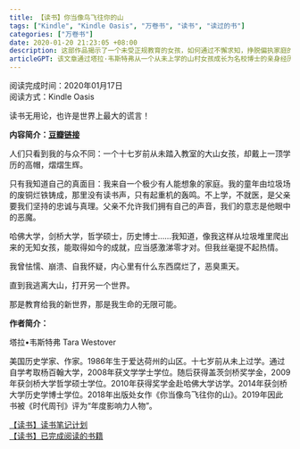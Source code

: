 ```yaml
---
title: 【读书】你当像鸟飞往你的山
tags: ["Kindle", "Kindle Oasis", "万卷书", "读书", "读过的书"]
categories: ["万卷书"]
date: 2020-01-20 21:23:05 +08:00
description: 这部作品揭示了一个未受正规教育的女孩，如何通过不懈求知，挣脱偏执家庭的桎梏，最终走向一个精神独立与无限可能的新世界。
articleGPT: 该文章通过塔拉·韦斯特弗从一个从未上学的山村女孩成长为名校博士的亲身经历，有力地揭示了“读书无用论”是一个巨大的谎言，并强调了教育改变人生的无限可能。
---
```


阅读完成时间：2020年01月17日  
阅读方式：Kindle Oasis

读书无用论，也许是世界上最大的谎言！

**内容简介：[豆瓣链接](https://book.douban.com/subject/33440205/)**

人们只看到我的与众不同：一个十七岁前从未踏入教室的大山女孩，却戴上一顶学历的高帽，熠熠生辉。

只有我知道自己的真面目：我来自一个极少有人能想象的家庭。我的童年由垃圾场的废铜烂铁铸成，那里没有读书声，只有起重机的轰鸣。不上学，不就医，是父亲要我们坚持的忠诚与真理。父亲不允许我们拥有自己的声音，我们的意志是他眼中的恶魔。

哈佛大学，剑桥大学，哲学硕士，历史博士……我知道，像我这样从垃圾堆里爬出来的无知女孩，能取得如今的成就，应当感激涕零才对。但我丝毫提不起热情。

我曾怯懦、崩溃、自我怀疑，内心里有什么东西腐烂了，恶臭熏天。

直到我逃离大山，打开另一个世界。

那是教育给我的新世界，那是我生命的无限可能。

**作者简介：**

塔拉•韦斯特弗 Tara Westover

美国历史学家、作家。1986年生于爱达荷州的山区。十七岁前从未上过学。通过自学考取杨百翰大学，2008年获文学学士学位。随后获得盖茨剑桥奖学金，2009年获剑桥大学哲学硕士学位。2010年获得奖学金赴哈佛大学访学。2014年获剑桥大学历史学博士学位。2018年出版处女作《你当像鸟飞往你的山》。2019年因此书被《时代周刊》评为“年度影响力人物”。

[【读书】读书笔记计划](/posts/2016/1114/reading-plan)  
[【读书】已完成阅读的书籍](/posts/2017/0315/reading-done)
